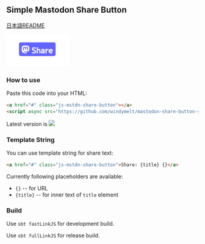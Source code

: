## Simple Mastodon Share Button

[日本語README](./README%20-ja_JP.md)

![](./preview.png)

### How to use

Paste this code into your HTML:

```html
<a href="#" class="js-mstdn-share-button"></a>
<script async src="https://github.com/windymelt/mastodon-share-button-scalajs/releases/download/v0.0.6/mstdn-share.js"></script>
```

Latest version is ![](https://img.shields.io/github/v/release/windymelt/mastodon-share-button-scalajs?display_name=tag)

### Template String

You can use template string for share text:

```html
<a href="#" class="js-mstdn-share-button">Share: {title} {}</a>
```

Currently following placeholders are available:

- `{}` -- for URL
- `{title}` -- for inner text of `title` element

### Build

Use `sbt fastLinkJS` for development build.

Use `sbt fullLinkJS` for release build.
